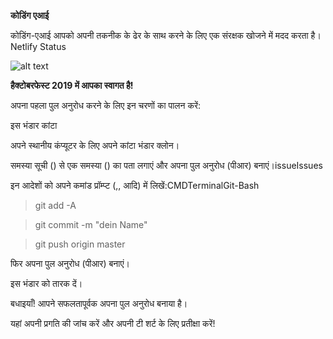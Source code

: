 **कोडिंग एआई**

कोडिंग-एआई आपको अपनी तकनीक के ढेर के साथ करने के लिए एक संरक्षक खोजने में मदद करता है। Netlify Status

![alt text](https://api.netlify.com/api/v1/badges/1355ea63-470d-4f37-987e-af334ab16432/deploy-status)

**हैक्टोबरफेस्ट 2019 में आपका स्वागत है!**

अपना पहला पुल अनुरोध करने के लिए इन चरणों का पालन करें:

इस भंडार कांटा


अपने स्थानीय कंप्यूटर के लिए अपने कांटा भंडार क्लोन।


समस्या सूची () से एक समस्या () का पता लगाएं और अपना पुल अनुरोध (पीआर) बनाएं।issueIssues


इन आदेशों को अपने कमांड प्रॉम्प्ट (,, आदि) में लिखें:CMDTerminalGit-Bash


>git add -A

>git commit -m "dein Name"

>git push origin master


फिर अपना पुल अनुरोध (पीआर) बनाएं।


इस भंडार को तारक दें।


बधाइयाँ! आपने सफलतापूर्वक अपना पुल अनुरोध बनाया है।


यहां अपनी प्रगति की जांच करें और अपनी टी शर्ट के लिए प्रतीक्षा करें!
